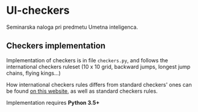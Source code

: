 # UI-checkers

Seminarska naloga pri predmetu Umetna inteligenca.

## Checkers implementation

Implementation of checkers is in file `checkers.py`, and follows the international checkers ruleset (10 x 10 grid, backward jumps, longest jump chains, flying kings...)

How international checkers rules differs from standard checkers' ones can be found [on this website](http://www.boardgamecentral.com/rules/checkers-rules-international.html), as well as standard checkers rules.

Implementation requires **Python 3.5+**
